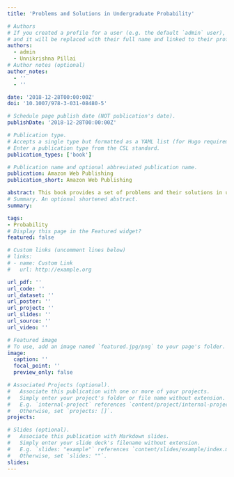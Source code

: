 ```yaml
---
title: 'Problems and Solutions in Undergraduate Probability'

# Authors
# If you created a profile for a user (e.g. the default `admin` user), write the username (folder name) here
# and it will be replaced with their full name and linked to their profile.
authors:
  - admin
  - Unnikrishna Pillai
# Author notes (optional)
author_notes:
  - ''
  - ''

date: '2018-12-28T00:00:00Z'
doi: '10.1007/978-3-031-08480-5'

# Schedule page publish date (NOT publication's date).
publishDate: '2018-12-28T00:00:00Z'

# Publication type.
# Accepts a single type but formatted as a YAML list (for Hugo requirements).
# Enter a publication type from the CSL standard.
publication_types: ['book']

# Publication name and optional abbreviated publication name.
publication: Amazon Web Publishing
publication_short: Amazon Web Publishing

abstract: This book provides a set of problems and their solutions in undergraduate probability arranged according to topics to help both instructors and students. This has evolved out of classroom material at NYU Tandon School of Engineering over the course of three years. It is designed as a companion volume to “Lecture Slides on Undergraduate Engineering Probability” by U. Pillai and S. Dutta. The material covers basic probability, probability density/distribution functions, their properties, finding the probability density function of one function of one and two random variables, mean, variance, covariance, correlation coefficient, conditional density functions and characteristic functions. The practice problems and their solutions here should help the students at the undergraduate level to achieve mastery on the fundamental topics in probability. Moreover, this will hopefully facilitate the instructors in preparing homework material for their courses.
# Summary. An optional shortened abstract.
summary:

tags:
- Probability
# Display this page in the Featured widget?
featured: false

# Custom links (uncomment lines below)
# links:
# - name: Custom Link
#   url: http://example.org

url_pdf: ''
url_code: ''
url_dataset: ''
url_poster: ''
url_project: ''
url_slides: ''
url_source: ''
url_video: ''

# Featured image
# To use, add an image named `featured.jpg/png` to your page's folder.
image:
  caption: ''
  focal_point: ''
  preview_only: false

# Associated Projects (optional).
#   Associate this publication with one or more of your projects.
#   Simply enter your project's folder or file name without extension.
#   E.g. `internal-project` references `content/project/internal-project/index.md`.
#   Otherwise, set `projects: []`.
projects:

# Slides (optional).
#   Associate this publication with Markdown slides.
#   Simply enter your slide deck's filename without extension.
#   E.g. `slides: "example"` references `content/slides/example/index.md`.
#   Otherwise, set `slides: ""`.
slides:
---
```

